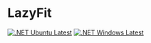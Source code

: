 # LazyFit
[![.NET Ubuntu Latest](https://github.com/somapatrik/LazyFit/actions/workflows/dotnet_7_ubuntu_latest.yml/badge.svg)](https://github.com/somapatrik/LazyFit/actions/workflows/dotnet_7_ubuntu_latest.yml)
[![.NET Windows Latest](https://github.com/somapatrik/LazyFit/actions/workflows/dotnet_7_windows_latest.yml/badge.svg)](https://github.com/somapatrik/LazyFit/actions/workflows/dotnet_7_windows_latest.yml)
